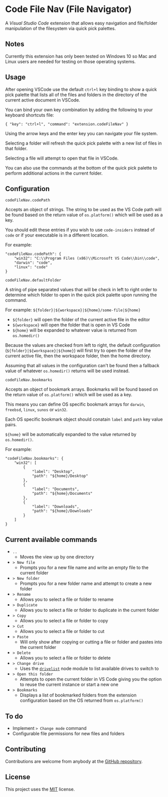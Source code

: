 # Code File Nav (File Navigator)

A _Visual Studio Code_ extension that allows easy navigation and file/folder manipulation of the filesystem via quick pick palettes.

## Notes

Currently this extension has only been tested on Windows 10 so Mac and Linux users are needed for testing on those operating systems.

## Usage

After opening VSCode use the default `ctrl+l` key binding to show a quick pick palette that lists all of the files and folders in the directory of the current active document in VSCode.

You can bind your own key combination by adding the following to your keyboard shortcuts file:

```
{ "key": "ctrl+l", "command": "extension.codeFileNav" }
```

Using the arrow keys and the enter key you can navigate your file system.

Selecting a folder will refresh the quick pick palette with a new list of files in that folder.

Selecting a file will attempt to open that file in VSCode.

You can also use the commands at the bottom of the quick pick palette to perform additional actions in the current folder.

## Configuration

`codeFileNav.codePath`

Accepts an object of strings. The string to be used as the VS Code path will be found based on the return value of `os.platform()` which will be used as a key.

You should edit these entries if you wish to use `code-insiders` instead of `code` or if your executable is in a different location.

For example:

```
"codeFileNav.codePath": {
    "win32": "C:\\Program Files (x86)\\Microsoft VS Code\\bin\\code",
    "darwin": "code",
    "linux": "code"
}
```

`codeFileNav.defaultFolder`

A string of pipe separated values that will be check in left to right order to determine which folder to open in the quick pick palette upon running the command.

For example: `${folder}|${workspace}|${home}/some-file|${home}`

- `${folder}` will open the folder of the current active file in the editor
- `${workspace}` will open the folder that is open in VS Code
- `${home}` will be expanded to whatever value is returned from `os.homedir()`

Because the values are checked from left to right, the default configuration (`${folder}|${workspace}|${home}`) will first try to open the
folder of the current active file, then the workspace folder, then the home directory.

Assuming that all values in the configuration can't be found then a fallback value of whatever `os.homedir()` returns will be used instead.

`codeFileNav.bookmarks`

Accepts an object of bookmark arrays. Bookmarks will be found based on the return value of `os.platform()` which will be used as a key.

This means you can define OS specific bookmark arrays for `darwin`, `freebsd`, `linux`, `sunos` or `win32`.

Each OS specific bookmark object should conatain `label` and `path` key value pairs.

`${home}` will be automatically expanded to the value returned by `os.homedir()`.

For example:

```
"codeFileNav.bookmarks": {
    "win32": [
        {
            "label": "Desktop",
            "path": "${home}/Desktop"
        },
        {
            "label": "Documents",
            "path": "${home}/Documents"
        },
        {
            "label": "Downloads",
            "path": "${home}/Downloads"
        }
    ]
}
```

## Current available commands

- `..`
  - Moves the view up by one directory
- `> New file`
  - Prompts you for a new file name and write an empty file to the current folder
- `> New folder`
  - Prompts you for a new folder name and attempt to create a new folder
- `> Rename`
  - Allows you to select a file or folder to rename
- `> Duplicate`
  - Allows you to select a file or folder to duplicate in the current folder
- `> Copy`
  - Allows you to select a file or folder to copy
- `> Cut`
  - Allows you to select a file or folder to cut
- `> Paste`
  - Will only show after copying or cutting a file or folder and pastes into the current folder
- `> Delete`
  - Allows you to select a file or folder to delete
- `> Change drive`
  - Uses the [`drivelist`][drivelist-github] node module to list available drives to switch to
- `> Open this folder`
  - Attempts to open the current folder in VS Code giving you the option to reuse the current instance or start a new one
- `> Bookmarks`
  - Displays a list of bookmarked folders from the extension configuration based on the OS returned from `os.platform()`

## To do

- Implement `> Change mode` command
- Configurable file permissions for new files and folders

## Contributing

Contributions are welcome from anybody at the [GitHub repository][code-file-nav-github].

## License

This project uses the [MIT][code-file-nav-license] license.

[code-file-nav-github]: https://github.com/jakelucas/code-file-nav
[code-file-nav-license]: https://github.com/jakelucas/code-file-nav/blob/master/LICENSE
[drivelist-github]: https://github.com/resin-io-modules/drivelist